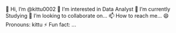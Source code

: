 👋 Hi, I’m @kittu0002
👀 I’m interested in Data Analyst
🌱 I’m currently Studying
💞️ I’m looking to collaborate on...
📫 How to reach me...
😄 Pronouns: kittu
⚡ Fun fact: ...

<!---
kittu0002/kittu0002 is a ✨ special ✨ repository because its `README.md` (this file) appears on your GitHub profile.
You can click the Preview link to take a look at your changes.
--->
